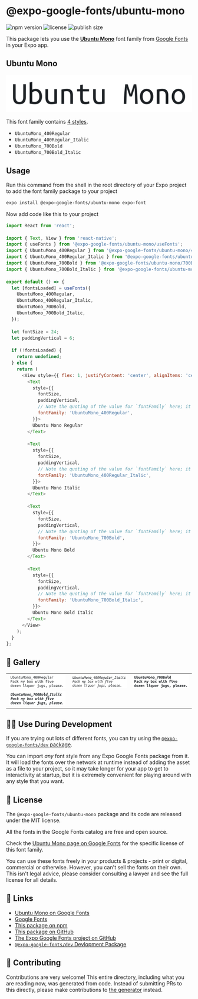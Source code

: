 # @expo-google-fonts/ubuntu-mono

![npm version](https://flat.badgen.net/npm/v/@expo-google-fonts/ubuntu-mono)
![license](https://flat.badgen.net/github/license/expo/google-fonts)
![publish size](https://flat.badgen.net/packagephobia/install/@expo-google-fonts/ubuntu-mono)

This package lets you use the [**Ubuntu Mono**](https://fonts.google.com/specimen/Ubuntu+Mono) font family from [Google Fonts](https://fonts.google.com/) in your Expo app.

## Ubuntu Mono

![Ubuntu Mono](./font-family.png)

This font family contains [4 styles](#-gallery).

- `UbuntuMono_400Regular`
- `UbuntuMono_400Regular_Italic`
- `UbuntuMono_700Bold`
- `UbuntuMono_700Bold_Italic`

## Usage

Run this command from the shell in the root directory of your Expo project to add the font family package to your project
```sh
expo install @expo-google-fonts/ubuntu-mono expo-font
```

Now add code like this to your project
```js
import React from 'react';

import { Text, View } from 'react-native';
import { useFonts } from '@expo-google-fonts/ubuntu-mono/useFonts';
import { UbuntuMono_400Regular } from '@expo-google-fonts/ubuntu-mono/400Regular';
import { UbuntuMono_400Regular_Italic } from '@expo-google-fonts/ubuntu-mono/400Regular_Italic';
import { UbuntuMono_700Bold } from '@expo-google-fonts/ubuntu-mono/700Bold';
import { UbuntuMono_700Bold_Italic } from '@expo-google-fonts/ubuntu-mono/700Bold_Italic';

export default () => {
  let [fontsLoaded] = useFonts({
    UbuntuMono_400Regular,
    UbuntuMono_400Regular_Italic,
    UbuntuMono_700Bold,
    UbuntuMono_700Bold_Italic,
  });

  let fontSize = 24;
  let paddingVertical = 6;

  if (!fontsLoaded) {
    return undefined;
  } else {
    return (
      <View style={{ flex: 1, justifyContent: 'center', alignItems: 'center' }}>
        <Text
          style={{
            fontSize,
            paddingVertical,
            // Note the quoting of the value for `fontFamily` here; it expects a string!
            fontFamily: 'UbuntuMono_400Regular',
          }}>
          Ubuntu Mono Regular
        </Text>

        <Text
          style={{
            fontSize,
            paddingVertical,
            // Note the quoting of the value for `fontFamily` here; it expects a string!
            fontFamily: 'UbuntuMono_400Regular_Italic',
          }}>
          Ubuntu Mono Italic
        </Text>

        <Text
          style={{
            fontSize,
            paddingVertical,
            // Note the quoting of the value for `fontFamily` here; it expects a string!
            fontFamily: 'UbuntuMono_700Bold',
          }}>
          Ubuntu Mono Bold
        </Text>

        <Text
          style={{
            fontSize,
            paddingVertical,
            // Note the quoting of the value for `fontFamily` here; it expects a string!
            fontFamily: 'UbuntuMono_700Bold_Italic',
          }}>
          Ubuntu Mono Bold Italic
        </Text>
      </View>
    );
  }
};

```

## 🔡 Gallery


||||
|-|-|-|
|![UbuntuMono_400Regular](.//400Regular/UbuntuMono_400Regular.ttf.png)|![UbuntuMono_400Regular_Italic](.//400Regular_Italic/UbuntuMono_400Regular_Italic.ttf.png)|![UbuntuMono_700Bold](.//700Bold/UbuntuMono_700Bold.ttf.png)||
|![UbuntuMono_700Bold_Italic](.//700Bold_Italic/UbuntuMono_700Bold_Italic.ttf.png)||||


## 👩‍💻 Use During Development

If you are trying out lots of different fonts, you can try using the [`@expo-google-fonts/dev` package](https://github.com/freeboub/google-fonts/tree/master/font-packages/dev#readme).

You can import *any* font style from any Expo Google Fonts package from it. It will load the fonts
over the network at runtime instead of adding the asset as a file to your project, so it may take longer
for your app to get to interactivity at startup, but it is extremely convenient
for playing around with any style that you want.

## 📖 License

The `@expo-google-fonts/ubuntu-mono` package and its code are released under the MIT license.

All the fonts in the Google Fonts catalog are free and open source.

Check the [Ubuntu Mono page on Google Fonts](https://fonts.google.com/specimen/Ubuntu+Mono) for the specific license of this font family.

You can use these fonts freely in your products & projects - print or digital, commercial or otherwise. However, you can't sell the fonts on their own. This isn't legal advice, please consider consulting a lawyer and see the full license for all details.

## 🔗 Links

- [Ubuntu Mono on Google Fonts](https://fonts.google.com/specimen/Ubuntu+Mono)
- [Google Fonts](https://fonts.google.com/)
- [This package on npm](https://www.npmjs.com/package/@expo-google-fonts/ubuntu-mono)
- [This package on GitHub](https://github.com/freeboub/google-fonts/tree/master/font-packages/ubuntu-mono)
- [The Expo Google Fonts project on GitHub](https://github.com/freeboub/google-fonts)
- [`@expo-google-fonts/dev` Devlopment Package](https://github.com/freeboub/google-fonts/tree/master/font-packages/dev)

## 🤝 Contributing

Contributions are very welcome! This entire directory, including what you are reading now, was generated from code. Instead of submitting PRs to this directly, please make contributions to [the generator](https://github.com/freeboub/google-fonts/tree/master/packages/generator) instead.
